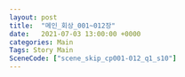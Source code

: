 ```yaml
---
layout: post
title:  "메인_회상_001~012장"
date:   2021-07-03 13:00:00 +0000
categories: Main
Tags: Story Main
SceneCode: ["scene_skip_cp001-012_q1_s10"]
---
```

